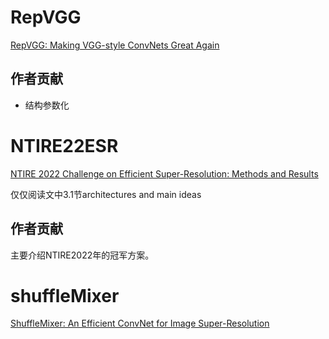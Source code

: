 # RepVGG
[RepVGG: Making VGG-style ConvNets Great Again](https://openaccess.thecvf.com/content/CVPR2021/papers/Ding_RepVGG_Making_VGG-Style_ConvNets_Great_Again_CVPR_2021_paper.pdf)
## 作者贡献
+ 结构参数化

# NTIRE22ESR
[NTIRE 2022 Challenge on Efficient Super-Resolution: Methods and Results](https://ieeexplore.ieee.org/document/9857089
)

仅仅阅读文中3.1节architectures and main ideas
## 作者贡献
主要介绍NTIRE2022年的冠军方案。

# shuffleMixer
[ShuffleMixer: An Efficient ConvNet for Image Super-Resolution](https://arxiv.org/pdf/2205.15175.pdf)